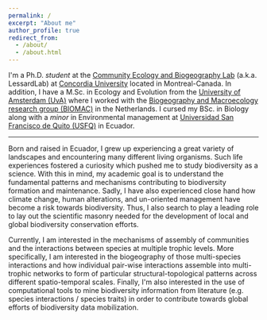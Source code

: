```yaml
---
permalink: /
excerpt: "About me"
author_profile: true
redirect_from: 
  - /about/
  - /about.html
---
```




I'm a Ph.D. *student* at  the [Community Ecology and Biogeography Lab](http://jeanphilippelessard.com/) (a.k.a. LessardLab) at [Concordia University](https://www.concordia.ca/) located in Montreal-Canada. In addition, I have a M.Sc. in Ecology and Evolution from the [University of Amsterdam (UvA)](https://www.uva.nl/en) where I worked with the [Biogeography and Macroecology research group (BIOMAC)](https://www.biomac.org/) in the Netherlands. I cursed my BSc. in Biology along with a *minor* in Environmental management at [Universidad San Francisco de Quito (USFQ)](https://www.usfq.edu.ec/Paginas/Inicio.aspx) in Ecuador.

-----

Born and raised in Ecuador, I grew up experiencing a great variety of landscapes and encountering many different living organisms. Such life experiences fostered a curiosity which pushed me to study biodiversity as a science.  With this in mind, my academic goal is to understand the fundamental patterns and mechanisms contributing to biodiversity formation and maintenance.  Sadly, I have also experienced close hand how climate change, human alterations, and un-oriented management have become a risk towards biodiversity. Thus, I also search to play a leading role to lay out the scientific masonry needed for the development of local and global biodiversity conservation efforts.

Currently, I am interested in the mechanisms of assembly of communities and the interactions between species at multiple trophic levels. More specifically, I am interested in the biogeography of those multi-species interactions and how individual pair-wise interactions assemble into multi-trophic networks to form of particular structural-topological patterns across different spatio-temporal scales. Finally, I'm also interested in the use of computational tools to mine biodiversity information from literature (e.g. species interactions / species traits) in order to contribute towards global efforts of biodiversity data mobilization.

